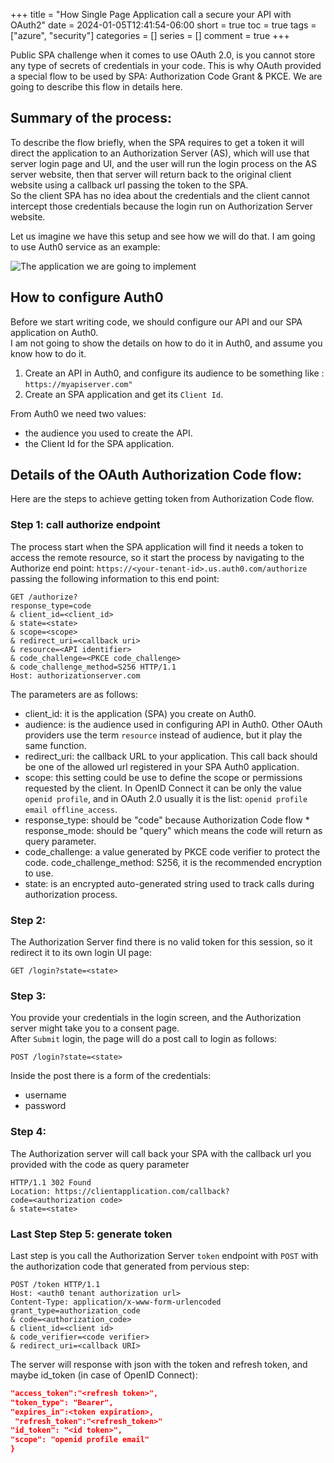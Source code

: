 +++
title = "How Single Page Application call a secure your API with OAuth2"
date = 2024-01-05T12:41:54-06:00
short = true
toc = true
tags = ["azure", "security"]
categories = []
series = []
comment = true
+++

Public SPA challenge when it comes to use OAuth 2.0, is you cannot store any type of secrets of credentials in your code. This is why OAuth provided a special flow to be used by SPA: Authorization Code Grant & PKCE. We are going to describe this flow in details here.  

## Summary of the process:
To describe the flow briefly, when the SPA requires to get a token it will direct the application to an Authorization Server (AS), which will use that server login page and UI, and the user will run the login process on the AS server website, then that server will return back to the original client website using a callback url passing the token to the SPA.  
So the client SPA has no idea about the credentials and the client cannot intercept those credentials because the login run on Authorization Server website.  

Let us imagine we have this setup and see how we will do that. I am going to use Auth0 service as an example:

![The application we are going to implement](https://dev-to-uploads.s3.amazonaws.com/uploads/articles/wgdd12gtmk4lnuegbxaj.jpg)

## How to configure Auth0
Before we start writing code, we should configure our API and our SPA application on Auth0.  
I am not going to show the details on how to do it in Auth0, and assume you know how to do it.  

1. Create an API in Auth0, and configure its audience to be something like : `https://myapiserver.com"`
2. Create an SPA application and get its `Client Id`.

From Auth0 we need two values:  

* the audience you used to create the API.
* the Client Id for the SPA application.

## Details of the OAuth Authorization Code flow:  
Here are the steps to achieve getting token from Authorization Code flow.

### Step 1: call authorize endpoint

The process start when the SPA application will find it needs a token to access the remote resource, so it start the process by navigating to the Authorize end point: `https://<your-tenant-id>.us.auth0.com/authorize` passing the following information to this end point:

```http
GET /authorize?
response_type=code
& client_id=<client_id>
& state=<state>
& scope=<scope>
& redirect_uri=<callback uri>
& resource=<API identifier>
& code_challenge=<PKCE code_challenge>
& code_challenge_method=S256 HTTP/1.1
Host: authorizationserver.com
```
The parameters are as follows:  

* client_id: it is the application (SPA) you create on Auth0.
* audience: is the audience used in configuring API in Auth0. Other OAuth providers use the term `resource` instead of audience, but it play the same function.
* redirect_uri: the callback URL to your application. This call back should be one of the allowed url registered in your SPA Auth0 application.
* scope: this setting could be use to define the scope or permissions requested by the client. In OpenID Connect it can be only the value `openid profile`, and in OAuth 2.0 usually it is the list: `openid profile email offline_access`.
* response_type: should be "code" because Authorization Code flow * response_mode: should be "query" which means the code will return as query parameter.
* code_challenge: a value generated by PKCE code verifier to protect the code.
code_challenge_method: S256, it is the recommended encryption to use.
* state: is an encrypted auto-generated string used to track calls during authorization process.

### Step 2:
The Authorization Server find there is no valid token for this session, so it redirect it to its own login UI page:  
 
```http
GET /login?state=<state>
```

### Step 3: 
You provide your credentials in the login screen, and the Authorization server might take you to a consent page.  
After `Submit` login, the page will do a post call to login as follows:  

```http
POST /login?state=<state>
```
Inside the post there is a form of the credentials:  
* username
* password

### Step 4:
The Authorization server will call back your SPA with the callback url you provided with the code as query parameter

```http
HTTP/1.1 302 Found
Location: https://clientapplication.com/callback?
code=<authorization code>
& state=<state>
```

### Last Step Step 5: generate token

Last step is you call the Authorization Server `token` endpoint with `POST` with the authorization code that generated from pervious step:  

```http
POST /token HTTP/1.1
Host: <auth0 tenant authorization url>
Content-Type: application/x-www-form-urlencoded
grant_type=authorization_code
& code=<authorization_code>
& client_id=<client id>
& code_verifier=<code verifier>
& redirect_uri=<callback URI>
```
The server will response with json with the token and refresh token, and maybe id_token (in case of OpenID Connect):  

```json
"access_token":"<refresh token>",
"token_type": "Bearer",
"expires_in":<token expiration>,
 "refresh_token":"<refresh_token>"
"id_token": "<id token>", 
"scope": "openid profile email"
}
```
 